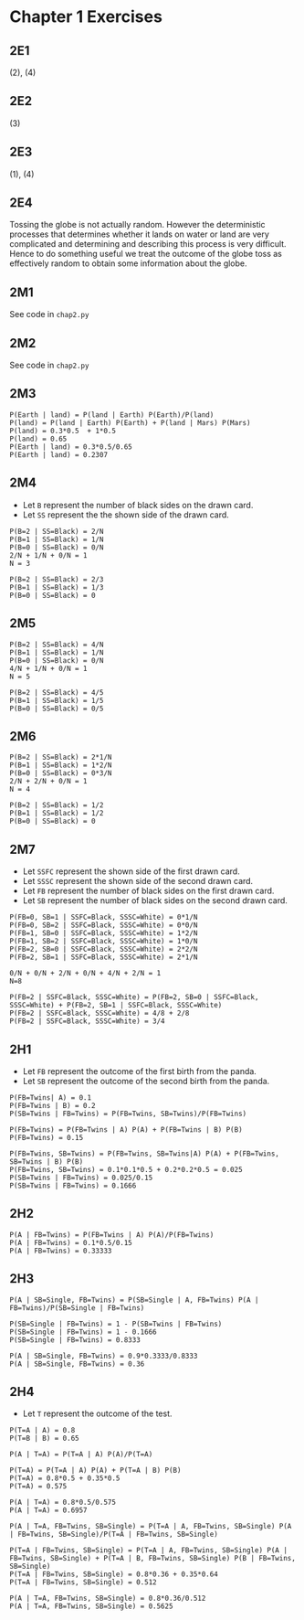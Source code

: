 # Chapter 1 Exercises

## 2E1
(2), (4)

## 2E2
(3)

## 2E3
(1), (4)

## 2E4
Tossing the globe is not actually random. However the deterministic processes that determines whether it lands on water or land are very complicated and determining and describing this process is very difficult. Hence to do something useful we treat the outcome of the globe toss as effectively random to obtain some information about the globe.

## 2M1 
See code in `chap2.py`

## 2M2
See code in `chap2.py`

## 2M3
```
P(Earth | land) = P(land | Earth) P(Earth)/P(land)
P(land) = P(land | Earth) P(Earth) + P(land | Mars) P(Mars)
P(land) = 0.3*0.5  + 1*0.5
P(land) = 0.65
P(Earth | land) = 0.3*0.5/0.65
P(Earth | land) = 0.2307
```

## 2M4
- Let `B` represent the number of black sides on the drawn card.
- Let `SS` represent the the shown side of the drawn card.
```
P(B=2 | SS=Black) = 2/N
P(B=1 | SS=Black) = 1/N
P(B=0 | SS=Black) = 0/N
2/N + 1/N + 0/N = 1
N = 3

P(B=2 | SS=Black) = 2/3
P(B=1 | SS=Black) = 1/3
P(B=0 | SS=Black) = 0
```

## 2M5
```
P(B=2 | SS=Black) = 4/N
P(B=1 | SS=Black) = 1/N
P(B=0 | SS=Black) = 0/N
4/N + 1/N + 0/N = 1
N = 5

P(B=2 | SS=Black) = 4/5
P(B=1 | SS=Black) = 1/5
P(B=0 | SS=Black) = 0/5
```

## 2M6
```
P(B=2 | SS=Black) = 2*1/N
P(B=1 | SS=Black) = 1*2/N
P(B=0 | SS=Black) = 0*3/N
2/N + 2/N + 0/N = 1
N = 4

P(B=2 | SS=Black) = 1/2
P(B=1 | SS=Black) = 1/2
P(B=0 | SS=Black) = 0
```

## 2M7
- Let `SSFC` represent the shown side of the first drawn card.
- Let `SSSC` represent the shown side of the second drawn card.
- Let `FB` represent the number of black sides on the first drawn card.
- Let `SB` represent the number of black sides on the second drawn card.
```
P(FB=0, SB=1 | SSFC=Black, SSSC=White) = 0*1/N 
P(FB=0, SB=2 | SSFC=Black, SSSC=White) = 0*0/N
P(FB=1, SB=0 | SSFC=Black, SSSC=White) = 1*2/N
P(FB=1, SB=2 | SSFC=Black, SSSC=White) = 1*0/N
P(FB=2, SB=0 | SSFC=Black, SSSC=White) = 2*2/N
P(FB=2, SB=1 | SSFC=Black, SSSC=White) = 2*1/N

0/N + 0/N + 2/N + 0/N + 4/N + 2/N = 1
N=8

P(FB=2 | SSFC=Black, SSSC=White) = P(FB=2, SB=0 | SSFC=Black, SSSC=White) + P(FB=2, SB=1 | SSFC=Black, SSSC=White)
P(FB=2 | SSFC=Black, SSSC=White) = 4/8 + 2/8
P(FB=2 | SSFC=Black, SSSC=White) = 3/4
```

## 2H1
- Let `FB` represent the outcome of the first birth from the panda. 
- Let `SB` represent the outcome of the second birth from the panda.
```
P(FB=Twins| A) = 0.1
P(FB=Twins | B) = 0.2 
P(SB=Twins | FB=Twins) = P(FB=Twins, SB=Twins)/P(FB=Twins)

P(FB=Twins) = P(FB=Twins | A) P(A) + P(FB=Twins | B) P(B)
P(FB=Twins) = 0.15

P(FB=Twins, SB=Twins) = P(FB=Twins, SB=Twins|A) P(A) + P(FB=Twins, SB=Twins | B) P(B) 
P(FB=Twins, SB=Twins) = 0.1*0.1*0.5 + 0.2*0.2*0.5 = 0.025
P(SB=Twins | FB=Twins) = 0.025/0.15 
P(SB=Twins | FB=Twins) = 0.1666
```

## 2H2
```
P(A | FB=Twins) = P(FB=Twins | A) P(A)/P(FB=Twins)
P(A | FB=Twins) = 0.1*0.5/0.15
P(A | FB=Twins) = 0.33333
```

## 2H3
```
P(A | SB=Single, FB=Twins) = P(SB=Single | A, FB=Twins) P(A | FB=Twins)/P(SB=Single | FB=Twins) 

P(SB=Single | FB=Twins) = 1 - P(SB=Twins | FB=Twins)
P(SB=Single | FB=Twins) = 1 - 0.1666
P(SB=Single | FB=Twins) = 0.8333

P(A | SB=Single, FB=Twins) = 0.9*0.3333/0.8333
P(A | SB=Single, FB=Twins) = 0.36
```

## 2H4
- Let `T` represent the outcome of the test.
```
P(T=A | A) = 0.8
P(T=B | B) = 0.65

P(A | T=A) = P(T=A | A) P(A)/P(T=A)

P(T=A) = P(T=A | A) P(A) + P(T=A | B) P(B)
P(T=A) = 0.8*0.5 + 0.35*0.5
P(T=A) = 0.575

P(A | T=A) = 0.8*0.5/0.575
P(A | T=A) = 0.6957

P(A | T=A, FB=Twins, SB=Single) = P(T=A | A, FB=Twins, SB=Single) P(A | FB=Twins, SB=Single)/P(T=A | FB=Twins, SB=Single)

P(T=A | FB=Twins, SB=Single) = P(T=A | A, FB=Twins, SB=Single) P(A | FB=Twins, SB=Single) + P(T=A | B, FB=Twins, SB=Single) P(B | FB=Twins, SB=Single)
P(T=A | FB=Twins, SB=Single) = 0.8*0.36 + 0.35*0.64
P(T=A | FB=Twins, SB=Single) = 0.512

P(A | T=A, FB=Twins, SB=Single) = 0.8*0.36/0.512
P(A | T=A, FB=Twins, SB=Single) = 0.5625
```